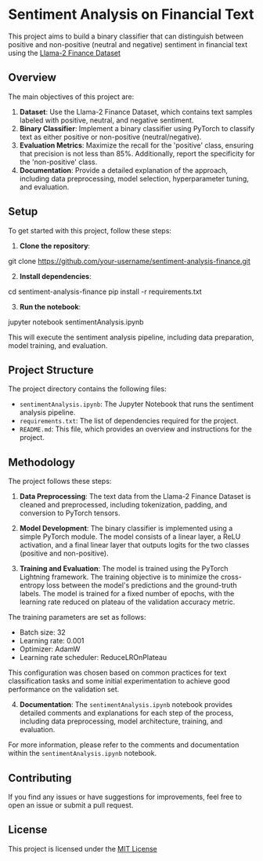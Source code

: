 # Sentiment Analysis on Financial Text

This project aims to build a binary classifier that can distinguish between positive and non-positive (neutral and negative) sentiment in financial text using the [Llama-2 Finance Dataset](https://huggingface.co/datasets/AdiOO7/llama-2-finance/tree/main)

## Overview

The main objectives of this project are:

1. **Dataset**: Use the Llama-2 Finance Dataset, which contains text samples labeled with positive, neutral, and negative sentiment.
2. **Binary Classifier**: Implement a binary classifier using PyTorch to classify text as either positive or non-positive (neutral/negative).
3. **Evaluation Metrics**: Maximize the recall for the 'positive' class, ensuring that precision is not less than 85%. Additionally, report the specificity for the 'non-positive' class.
4. **Documentation**: Provide a detailed explanation of the approach, including data preprocessing, model selection, hyperparameter tuning, and evaluation.

## Setup

To get started with this project, follow these steps:

1. **Clone the repository**:

git clone https://github.com/your-username/sentiment-analysis-finance.git

2. **Install dependencies**:

cd sentiment-analysis-finance
pip install -r requirements.txt

3. **Run the notebook**:

jupyter notebook sentimentAnalysis.ipynb

This will execute the sentiment analysis pipeline, including data preparation, model training, and evaluation.

## Project Structure

The project directory contains the following files:

- `sentimentAnalysis.ipynb`: The Jupyter Notebook that runs the sentiment analysis pipeline.
- `requirements.txt`: The list of dependencies required for the project.
- `README.md`: This file, which provides an overview and instructions for the project.

## Methodology

The project follows these steps:

1. **Data Preprocessing**: The text data from the Llama-2 Finance Dataset is cleaned and preprocessed, including tokenization, padding, and conversion to PyTorch tensors.

2. **Model Development**: The binary classifier is implemented using a simple PyTorch module. The model consists of a linear layer, a ReLU activation, and a final linear layer that outputs logits for the two classes (positive and non-positive).

3. **Training and Evaluation**: The model is trained using the PyTorch Lightning framework. The training objective is to minimize the cross-entropy loss between the model's predictions and the ground-truth labels. The model is trained for a fixed number of epochs, with the learning rate reduced on plateau of the validation accuracy metric.

The training parameters are set as follows:
- Batch size: 32
- Learning rate: 0.001
- Optimizer: AdamW
- Learning rate scheduler: ReduceLROnPlateau

This configuration was chosen based on common practices for text classification tasks and some initial experimentation to achieve good performance on the validation set.

4. **Documentation**: The `sentimentAnalysis.ipynb` notebook provides detailed comments and explanations for each step of the process, including data preprocessing, model architecture, training, and evaluation.

For more information, please refer to the comments and documentation within the `sentimentAnalysis.ipynb` notebook.

## Contributing

If you find any issues or have suggestions for improvements, feel free to open an issue or submit a pull request.

## License

This project is licensed under the [MIT License](https://opensource.org/license/mit)
